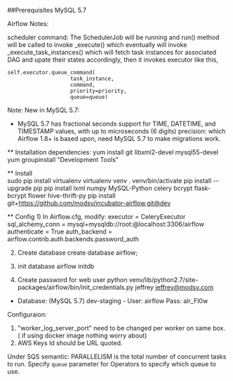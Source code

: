 
##Prerequisites
MySQL 5.7


Airflow Notes:

scheduler command:
The SchedulerJob will be running and run() method will be called to 
invoke _execute() which eventually will invoke _execute_task_instances()
which will fetch task instances for associated DAG and upate their states
accordingly, then it invokes executor like this,

	self.executor.queue_command(
						task_instance,
						command,
						priority=priority,
						queue=queue)
						

Note:
New in MySQL 5.7:
- MySQL 5.7 has fractional seconds support for TIME, DATETIME, and TIMESTAMP values, with up to microseconds (6 digits) precision:
which Airflow 1.8+ is based upon, need MySQL 5.7 to make migrations work.

** Installation dependencies:
yum install git libxml2-devel mysql55-devel
yum groupinstall "Development Tools"


** Install    
sudo pip install virtualenv
virtualenv venv
. venv/bin/activate
pip install --upgrade pip
pip install lxml numpy MySQL-Python celery bcrypt flask-bcrypt flower hive-thrift-py
pip install git+https://github.com/modsy/incubator-airflow.git@dev


** Config
1)
In Airflow.cfg, modify:
executor = CeleryExecutor
sql_alchemy_conn = mysql+mysqldb://root:@localhost:3306/airflow
authenticate = True
auth_backend = airflow.contrib.auth.backends.password_auth


2) Create database
create database airflow;


3) init database
airflow initdb

4) Create password for web user
python venv/lib/python2.7/site-packages/airflow/bin/init_credentials.py jeffrey jeffrey@modsy.com


- Database: (MySQL 5.7)
dev-staging - 
User: airflow
Pass: aIr_Fl0w



Configuraion:
1. "worker_log_server_port" need to be changed per worker on same box. ( if using docker image nothing worry about)
2. AWS Keys Id should be URL quoted.
 
Under SQS semantic:
PARALLELISM is the total number of concurrent tasks to run.
Specify `queue` parameter for Operators to specify which queue to use.